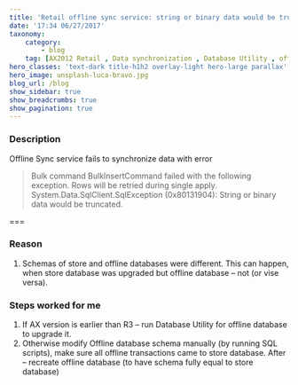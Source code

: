 ```yaml
---
title: 'Retail offline sync service: string or binary data would be truncated error'
date: '17:34 06/27/2017'
taxonomy:
    category:
        - blog
    tag: [AX2012 Retail , Data synchronization , Database Utility , offline sync service , SQL , troubleshooting]
hero_classes: 'text-dark title-h1h2 overlay-light hero-large parallax'
hero_image: unsplash-luca-bravo.jpg
blog_url: /blog
show_sidebar: true
show_breadcrumbs: true
show_pagination: true
---
```


### Description

Offline Sync service fails to synchronize data with error 

> Bulk command BulkInsertCommand failed with the following exception. Rows will be retried during single apply. System.Data.SqlClient.SqlException (0x80131904): String or binary data would be truncated.

===

### Reason

1. Schemas of store and offline databases were different. This can happen, when store database was upgraded but offline database – not (or vise versa).

### Steps worked for me

1. If AX version is earlier than R3 – run Database Utility for offline database to upgrade it.
2. Otherwise modify Offline database schema manually (by running SQL scripts), make sure all offline transactions came to store database. After – recreate offline database (to have schema fully equal to store database)
